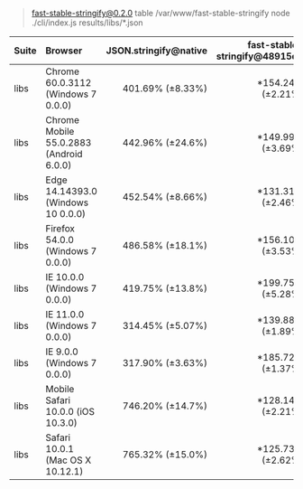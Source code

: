 
> fast-stable-stringify@0.2.0 table /var/www/fast-stable-stringify
> node ./cli/index.js results/libs/*.json

| Suite | Browser                                 | JSON.stringify@native | fast-stable-stringify@48915d2 | json-stable-stringify@1.0.1 | faster-stable-stringify@1.0.0 |
| :---- | :-------------------------------------- | --------------------: | ----------------------------: | --------------------------: | ----------------------------: |
| libs  | Chrome 60.0.3112 (Windows 7 0.0.0)      |      401.69% (±8.33%) |             *154.24% (±2.21%) |            100.00% (±2.08%) |              112.80% (±2.43%) |
| libs  | Chrome Mobile 55.0.2883 (Android 6.0.0) |      442.96% (±24.6%) |             *149.99% (±3.69%) |            100.00% (±4.11%) |              127.49% (±2.23%) |
| libs  | Edge 14.14393.0 (Windows 10 0.0.0)      |      452.54% (±8.66%) |             *131.31% (±2.46%) |            100.00% (±1.38%) |              110.88% (±1.21%) |
| libs  | Firefox 54.0.0 (Windows 7 0.0.0)        |      486.58% (±18.1%) |             *156.10% (±3.53%) |            100.00% (±3.59%) |              128.86% (±3.73%) |
| libs  | IE 10.0.0 (Windows 7 0.0.0)             |      419.75% (±13.8%) |             *199.75% (±5.28%) |            100.00% (±1.91%) |                             ? |
| libs  | IE 11.0.0 (Windows 7 0.0.0)             |      314.45% (±5.07%) |             *139.88% (±1.89%) |            100.00% (±1.14%) |                             ? |
| libs  | IE 9.0.0 (Windows 7 0.0.0)              |      317.90% (±3.63%) |             *185.72% (±1.37%) |            100.00% (±1.62%) |                             ? |
| libs  | Mobile Safari 10.0.0 (iOS 10.3.0)       |      746.20% (±14.7%) |             *128.14% (±2.21%) |            100.00% (±1.52%) |             *123.21% (±3.26%) |
| libs  | Safari 10.0.1 (Mac OS X 10.12.1)        |      765.32% (±15.0%) |             *125.73% (±2.62%) |            100.00% (±1.39%) |              106.87% (±2.29%) |
